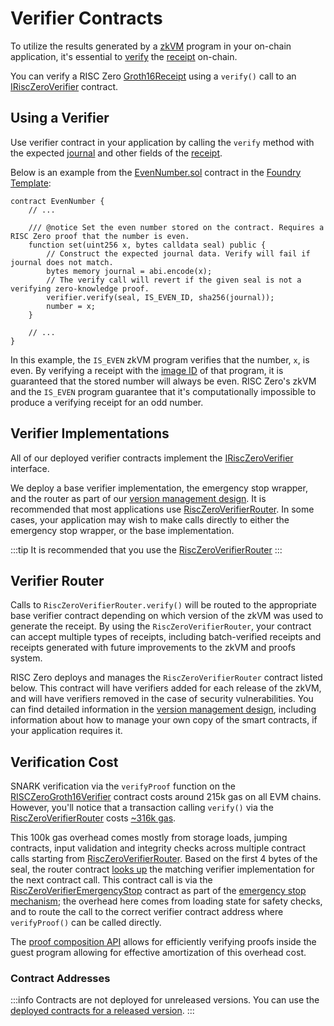 # Verifier Contracts

To utilize the results generated by a [zkVM][term-zkvm] program in your on-chain application, it's essential to [verify][term-verify] the [receipt][term-receipt] on-chain.

You can verify a RISC Zero [Groth16Receipt] using a `verify()` call to an [IRiscZeroVerifier][IRiscZeroVerifier] contract.

## Using a Verifier

Use verifier contract in your application by calling the `verify` method with the expected [journal][term-journal] and other fields of the [receipt][term-receipt].

Below is an example from the [EvenNumber.sol][EvenNumber.sol] contract in the [Foundry Template][foundry-template]:

```solidity
contract EvenNumber {
    // ...

    /// @notice Set the even number stored on the contract. Requires a RISC Zero proof that the number is even.
    function set(uint256 x, bytes calldata seal) public {
        // Construct the expected journal data. Verify will fail if journal does not match.
        bytes memory journal = abi.encode(x);
        // The verify call will revert if the given seal is not a verifying zero-knowledge proof.
        verifier.verify(seal, IS_EVEN_ID, sha256(journal));
        number = x;
    }

    // ...
}
```

In this example, the `IS_EVEN` zkVM program verifies that the number, `x`, is even.
By verifying a receipt with the [image ID][term-image-id] of that program, it is guaranteed that the stored number will always be even.
RISC Zero's zkVM and the `IS_EVEN` program guarantee that it's computationally impossible to produce a verifying receipt for an odd number.

## Verifier Implementations

All of our deployed verifier contracts implement the [IRiscZeroVerifier][IRiscZeroVerifier] interface.

We deploy a base verifier implementation, the emergency stop wrapper, and the router as part of our [version management design][version-management].
It is recommended that most applications use [RiscZeroVerifierRouter](#verifier-router).
In some cases, your application may wish to make calls directly to either the emergency stop wrapper, or the base implementation.

:::tip
It is recommended that you use the [RiscZeroVerifierRouter](#verifier-router)
:::

## Verifier Router

Calls to `RiscZeroVerifierRouter.verify()` will be routed to the appropriate base verifier contract depending on which version of the zkVM was used to generate the receipt.
By using the `RiscZeroVerifierRouter`, your contract can accept multiple types of receipts, including batch-verified receipts and receipts generated with future improvements to the zkVM and proofs system.

RISC Zero deploys and manages the `RiscZeroVerifierRouter` contract listed below.
This contract will have verifiers added for each release of the zkVM, and will have verifiers removed in the case of security vulnerabilities.
You can find detailed information in the [version management design][version-management], including information about how to manage your own copy of the smart contracts, if your application requires it.

## Verification Cost

SNARK verification via the `verifyProof` function on the [RISCZeroGroth16Verifier][RISCZeroGroth16Verifier] contract costs around 215k gas on all EVM chains. However, you'll notice that a transaction calling `verify()` via the [RiscZeroVerifierRouter](#verifer-router) costs [~316k gas][verify-sepolia-etherscan]. 

This 100k gas overhead comes mostly from storage loads, jumping contracts, input validation and integrity checks across  multiple contract calls starting from [RiscZeroVerifierRouter](#verifer-router). Based on the first 4 bytes of the seal, the router contract [looks up][function-getVerifier] the matching verifier implementation for the next contract call. This contract call is via the [RiscZeroVerifierEmergencyStop][RiscZeroVerifierEmergencyStop] contract as part of the [emergency stop mechanism][emergency-stop-mechanism]; the overhead here comes from loading state for safety checks, and to route the call to the correct verifier contract address where `verifyProof()` can be called directly.

The [proof composition API][proof-composition] allows for efficiently verifying proofs inside the guest program allowing for effective amortization of this overhead cost.

### Contract Addresses

:::info
Contracts are not deployed for unreleased versions.
You can use the [deployed contracts for a released version][doc-released-contracts].
:::

<!-- TODO: Move this example into risc0-ethereum such that it will be under the same version management -->

[doc-released-contracts]: /api/blockchain-integration/contracts/verifier#contract-addresses
[emergency-stop-mechanism]: https://github.com/risc0/risc0-ethereum/blob/main/contracts/version-management-design.md#emergency-stop
[EvenNumber.sol]: https://github.com/risc0/risc0-foundry-template/blob/main/contracts/EvenNumber.sol#L46-L52
[foundry-template]: https://github.com/risc0/risc0-foundry-template
[function-getVerifier]: https://github.com/risc0/risc0-ethereum/blob/6132e946a142cea6f53f325e8fd0c175ad0ec283/contracts/src/RiscZeroVerifierRouter.sol#L74
[Groth16Receipt]: https://docs.rs/risc0-zkvm/latest/risc0_zkvm/struct.Groth16Receipt.html
[IRiscZeroVerifier]: https://github.com/risc0/risc0-ethereum/blob/main/contracts/src/IRiscZeroVerifier.sol
[proof-composition]: /api/zkvm/composition
[RISCZeroGroth16Verifier]: https://github.com/risc0/risc0-ethereum/blob/main/contracts/src/groth16/RiscZeroGroth16Verifier.sol
[RiscZeroVerifierEmergencyStop]: https://github.com/risc0/risc0-ethereum/blob/main/contracts/src/RiscZeroVerifierEmergencyStop.sol
[term-image-id]: /terminology#image-id
[term-journal]: /terminology#journal
[term-receipt]: /terminology#receipt
[term-verify]: /terminology#verify
[term-zkvm]: /terminology#zero-knowledge-virtual-machine-zkvm
[verifier-usage-patterns]: https://github.com/risc0/risc0-ethereum/blob/main/contracts/version-management-design.md#usage-patterns
[verify-sepolia-etherscan]: https://sepolia.etherscan.io/tx/0x28803b006ac64c08d386676abf34d8ba6232173b28f09ddd4f0c253e37904f91/advanced
[version-management]: https://github.com/risc0/risc0-ethereum/blob/release-1.1/contracts/version-management-design.md
